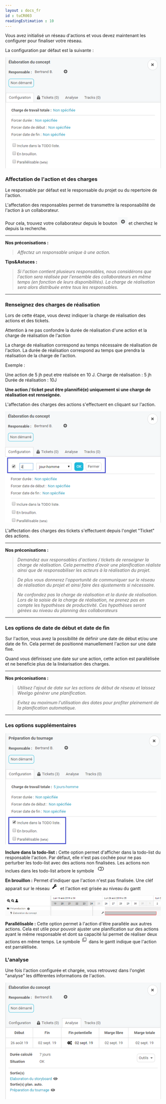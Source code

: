 ```yaml
---
layout : docs_fr
id : tuCR003
readingEstimation : 10
---
```


Vous avez initialisé un réseau d'actions et vous devez maintenant les configurer pour finaliser votre réseau. 

La configuration par défaut est la suivante : 

<p align="center">
<img src="actionDefaut.png">
</p>


### Affectation de l'action et des charges

Le responsable par défaut est le responsable du projet ou du repertoire de l'action. 

L'affectation des responsables permet de transmettre la responsabilité de l'action à un collaborateur. 

Pour cela, trouvez votre collaborateur depuis le bouton <img src="boutonAjoutCollaborateur.png"> et cherchez le depuis la recherche. 

---
<a id="partageReseau"></a> 
**Nos préconisations :**
>*Affectez un responsable unique à une action.*
<a id="chargeReal"></a> 

**Tips&Astuces :**
>*Si l'action contient plusieurs responsables, nous considérons que l'action sera réalisée par l'ensemble des collaborateurs en même temps (en fonction de leurs disponibilités). La charge de réalisation sera alors distribuée entre tous les responsables.* 

---

### Renseignez des charges de réalisation

Lors de cette étape, vous devez indiquer la charge de réalisation des actions et des tickets.

Attention à ne pas confondre la durée de réalisation d'une action et la charge de réalisation de l'action

La charge de réalisation correspond au temps nécessaire de réalisation de l'action. La durée de réalisation correspond au temps que prendra la réalisation de la charge de l'action. 

Exemple : 

Une action de 5 jh peut etre réalisée en 10 J. 
Charge de réalisation : 5 jh
Durée de réalisation : 10J

**Une action / ticket peut être plannifié(e) uniquement si une charge de réalisation est renseignée.** 

L'affectation des charges des actions s'effectuent en cliquant sur l'action.

<p align="center">
<img src="actionCharge.png">
</p>

L'affectation des charges des tickets s'effectuent depuis l'onglet "Ticket" des actions. 

---

**Nos préconisations :**
<a id="analyseLogique"></a> 
>*Demandez aux responsables d'actions / tickets de renseigner la charge de réalisation. Cela permettra d'avoir une planification réaliste ainsi que de responsabiliser les acteurs à la réalisation du projet.* 

>*De plus vous donnerez l'opportunité de communiquer sur le réseau de réalisation du projet et ainsi faire des ajustements si nécessaire.*

>*Ne confondez pas la charge de réalisation et la durée de réalisation. Lors de la saisie de la charge de réalisation, ne prenez pas en compte les hypothèses de productivité. Ces hypothèses seront gérées au niveau du planning des collaborateurs*

---

### Les options de date de début et date de fin

Sur l'action, vous avez la possibilité de définir une date de début et/ou une date de fin. Cela permet de positionné manuellement l'action sur une date fixe.

Quand vous définissez une date sur une action, cette action est parallélisée et ne beneficie plus de la linéarisation des charges. 

---

**Nos préconisations :**
>*Utilisez l'ajout de date sur les actions de début de réseau et laissez Weelgo générer une planification.* 

>*Evitez au maximum l'utilisation des dates pour profiter pleinement de la planification automatique.*

---

### Les options supplémentaires

<p align="center">
<img src="actionOptionAutre.png">
</p>

**Inclure dans la todo-list :** Cette option permet d'afficher dans la todo-list du responsable l'action. Par défaut, elle n'est pas cochée pour ne pas perturber les todo-list avec des actions non finalisées.
Les actions non inclues dans les todo-list arbore le symbole <img src="symboleTodo.png">

**En brouillon :** Permet d'indiquer que l'action n'est pas finalisée. Une cléf apparait sur le réseau <img src="symboleBrouillon.png"> et l'action est grisée au niveau du gantt

<p align="center">
<img src="actionBrouillonGantt.png">
</p>

**Parallélisable :** Cette option permet à l'action d'être paralléle aux autres actions. Cela est utile pour pouvoir ajuster une planification sur des actions ayant le même responsable et dont sa capacité lui permet de réaliser deux actions en même temps. 
Le symbole <img src="symboleParallele.png"> dans le gantt indique que l'action est parralélisée. 

### L'analyse

Une fois l'action configurée et chargée, vous retrouvez dans l'onglet "analyse" les différentes informations de l'action. 

<p align="center">
<img src="actionAnalyse.png">
</p>


